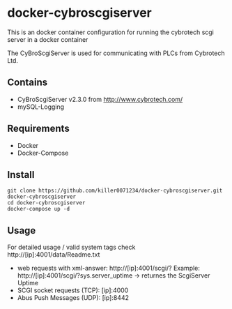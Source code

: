 # docker-cybroscgiserver
This is an docker container configuration for running the cybrotech scgi server in a docker container

The CyBroScgiServer is used for communicating with PLCs from Cybrotech Ltd.

## Contains

- CyBroScgiServer v2.3.0 from http://www.cybrotech.com/
- mySQL-Logging

## Requirements

- Docker
- Docker-Compose

## Install

```
git clone https://github.com/killer0071234/docker-cybroscgiserver.git docker-cybroscgiserver
cd docker-cybroscgiserver
docker-compose up -d
```

## Usage

For detailed usage / valid system tags check http://[ip]:4001/data/Readme.txt

- web requests with xml-answer: http://[ip]:4001/scgi/?
  Example: http://[ip]:4001/scgi/?sys.server_uptime -> returnes the ScgiServer Uptime
- SCGI socket requests (TCP): [ip]:4000
- Abus Push Messages (UDP): [ip]:8442
